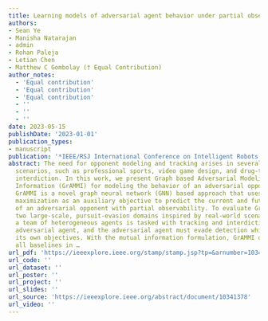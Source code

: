 ```yaml
---
title: Learning models of adversarial agent behavior under partial observability
authors:
- Sean Ye
- Manisha Natarajan
- admin
- Rohan Paleja
- Letian Chen
- Matthew C Gombolay († Equal Contribution)
author_notes:
  - 'Equal contribution'
  - 'Equal contribution'
  - 'Equal contribution'
  - ''
  - ''
  - ''
date: 2023-05-15
publishDate: '2023-01-01'
publication_types:
- manuscript
publication: '*IEEE/RSJ International Conference on Intelligent Robots and Systems (IROS)*'
abstract: The need for opponent modeling and tracking arises in several real-world
  scenarios, such as professional sports, video game design, and drug-trafficking
  interdiction. In this work, we present Graph based Adversarial Modeling with Mutual
  Information (GrAMMI) for modeling the behavior of an adversarial opponent agent.
  GrAMMI is a novel graph neural network (GNN) based approach that uses mutual information
  maximization as an auxiliary objective to predict the current and future states
  of an adversarial opponent with partial observability. To evaluate GrAMMI, we design
  two large-scale, pursuit-evasion domains inspired by real-world scenarios, where
  a team of heterogeneous agents is tasked with tracking and interdicting a single
  adversarial agent, and the adversarial agent must evade detection while achieving
  its own objectives. With the mutual information formulation, GrAMMI outperforms
  all baselines in …
url_pdf: 'https://ieeexplore.ieee.org/stamp/stamp.jsp?tp=&arnumber=10341378'
url_code: ''
url_dataset: ''
url_poster: ''
url_project: ''
url_slides: ''
url_source: 'https://ieeexplore.ieee.org/abstract/document/10341378'
url_video: ''
---
```

